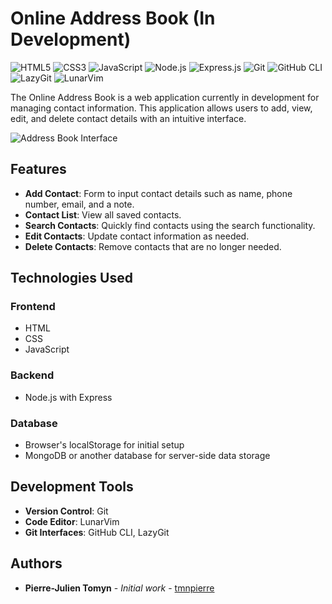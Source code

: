 # Online Address Book (In Development)

![HTML5](https://img.shields.io/badge/html5-%23E34F26.svg?style=for-the-badge&logo=html5&logoColor=white)
![CSS3](https://img.shields.io/badge/css3-%231572B6.svg?style=for-the-badge&logo=css3&logoColor=white)
![JavaScript](https://img.shields.io/badge/javascript-%23F7DF1E.svg?style=for-the-badge&logo=javascript&logoColor=black)
![Node.js](https://img.shields.io/badge/node.js-%2343853D.svg?style=for-the-badge&logo=nodedotjs&logoColor=white)
![Express.js](https://img.shields.io/badge/express.js-%23404d59.svg?style=for-the-badge&logo=express&logoColor=%2361DAFB)
![Git](https://img.shields.io/badge/Git-%23F05033.svg?style=for-the-badge&logo=git&logoColor=white)
![GitHub CLI](https://img.shields.io/badge/GitHub%20CLI-%23121011.svg?style=for-the-badge&logo=github&logoColor=white)
![LazyGit](https://img.shields.io/badge/LazyGit-%23F05033.svg?style=for-the-badge&logo=git&logoColor=white)
![LunarVim](https://img.shields.io/badge/LunarVim-%2311AB00.svg?style=for-the-badge&logo=neovim&logoColor=white)

The Online Address Book is a web application currently in development for managing contact information. This application allows users to add, view, edit, and delete contact details with an intuitive interface.

![Address Book Interface](URL_to_interface_screenshot)

## Features

- **Add Contact**: Form to input contact details such as name, phone number, email, and a note.
- **Contact List**: View all saved contacts.
- **Search Contacts**: Quickly find contacts using the search functionality.
- **Edit Contacts**: Update contact information as needed.
- **Delete Contacts**: Remove contacts that are no longer needed.

## Technologies Used

### Frontend
- HTML
- CSS
- JavaScript

### Backend
- Node.js with Express 

### Database
- Browser's localStorage for initial setup
- MongoDB or another database for server-side data storage

## Development Tools

- **Version Control**: Git
- **Code Editor**: LunarVim
- **Git Interfaces**: GitHub CLI, LazyGit

## Authors

- **Pierre-Julien Tomyn** - *Initial work* - [tmnpierre](https://github.com/tmnpierre)
